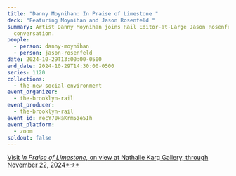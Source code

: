 ```yaml
---
title: "Danny Moynihan: In Praise of Limestone "
deck: "Featuring Moynihan and Jason Rosenfeld "
summary: Artist Danny Moynihan joins Rail Editor-at-Large Jason Rosenfeld  for a
  conversation.
people:
  - person: danny-moynihan
  - person: jason-rosenfeld
date: 2024-10-29T13:00:00-0500
end_date: 2024-10-29T14:30:00-0500
series: 1120
collections:
  - the-new-social-environment
event_organizer:
  - the-brooklyn-rail
event_producer:
  - the-brooklyn-rail
event_id: recY70HaKrm5ze5Ih
event_platform:
  - zoom
soldout: false
---
```

[V﻿isit *In Praise of Limestone,* on view at Nathalie Karg Gallery, through November 22, 2024*→*](https://nathaliekarg.com/)